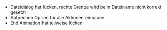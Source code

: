 * Dateidialog hat lücken, rechte Grenze wird beim Dateiname nicht korrekt gesetzt
* Abbrechen Option für alle Aktionen einbauen
* End Animation hat teilweise lücken

